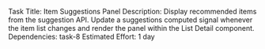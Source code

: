 Task Title: Item Suggestions Panel
Description: Display recommended items from the suggestion API. Update a suggestions computed signal whenever the item list changes and render the panel within the List Detail component.
Dependencies: task-8
Estimated Effort: 1 day
